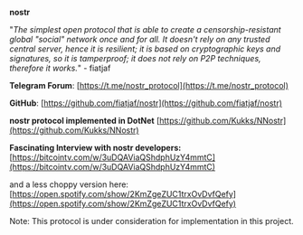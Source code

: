 **nostr**

"_The simplest open protocol that is able to create a censorship-resistant global "social" network once and for all.
It doesn't rely on any trusted central server, hence it is resilient; it is based on cryptographic keys and signatures, so it is tamperproof; it does not rely on P2P techniques, therefore it works._" - fiatjaf

**Telegram Forum**: [https://t.me/nostr_protocol](https://t.me/nostr_protocol)

**GitHub**: [https://github.com/fiatjaf/nostr](https://github.com/fiatjaf/nostr)

**nostr protocol implemented in DotNet**
[https://github.com/Kukks/NNostr](https://github.com/Kukks/NNostr)


**Fascinating Interview with nostr developers:**
[https://bitcointv.com/w/3uDQAViaQShdphUzY4mmtC](https://bitcointv.com/w/3uDQAViaQShdphUzY4mmtC)

and a less choppy version here: [https://open.spotify.com/show/2KmZgeZUC1trxOvDvfQefy](https://open.spotify.com/show/2KmZgeZUC1trxOvDvfQefy)

Note: This protocol is under consideration for implementation in this project.

